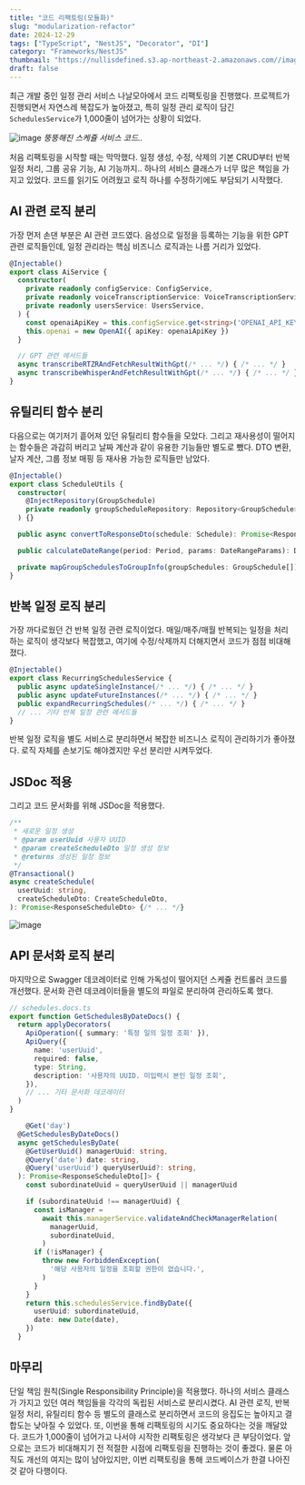 ```yaml
---
title: "코드 리팩토링(모듈화)"
slug: "modularization-refactor"
date: 2024-12-29
tags: ["TypeScript", "NestJS", "Decorator", "DI"]
category: "Frameworks/NestJS"
thumbnail: "https://nullisdefined.s3.ap-northeast-2.amazonaws.com//images/3bb31a31921899f34eef88d27f2ceeb2.png"
draft: false
---
```

최근 개발 중인 일정 관리 서비스 나날모아에서 코드 리팩토링을 진행했다. 프로젝트가 진행되면서 자연스레 복잡도가 높아졌고, 특히 일정 관리 로직이 담긴 `SchedulesService`가 1,000줄이 넘어가는 상황이 되었다.

![image](https://nullisdefined.s3.ap-northeast-2.amazonaws.com//images/3bb31a31921899f34eef88d27f2ceeb2.png)
*뚱뚱해진 스케쥴 서비스 코드..*

처음 리팩토링을 시작할 때는 막막했다. 일정 생성, 수정, 삭제의 기본 CRUD부터 반복 일정 처리, 그룹 공유 기능, AI 기능까지.. 하나의 서비스 클래스가 너무 많은 책임을 가지고 있었다. 코드를 읽기도 어려웠고 로직 하나를 수정하기에도 부담되기 시작했다.

## AI 관련 로직 분리
가장 먼저 손댄 부분은 AI 관련 코드였다. 음성으로 일정을 등록하는 기능을 위한 GPT 관련 로직들인데, 일정 관리라는 핵심 비즈니스 로직과는 나름 거리가 있었다. 
```ts
@Injectable()
export class AiService {
  constructor(
    private readonly configService: ConfigService,
    private readonly voiceTranscriptionService: VoiceTranscriptionService,
    private readonly usersService: UsersService,
  ) {
    const openaiApiKey = this.configService.get<string>('OPENAI_API_KEY')
    this.openai = new OpenAI({ apiKey: openaiApiKey })
  }

  // GPT 관련 메서드들
  async transcribeRTZRAndFetchResultWithGpt(/* ... */) { /* ... */ }
  async transcribeWhisperAndFetchResultWithGpt(/* ... */) { /* ... */ }
}
```

## 유틸리티 함수 분리
다음으로는 여기저기 흩어져 있던 유틸리티 함수들을 모았다. 그리고 재사용성이 떨어지는 함수들은 과감히 버리고 날짜 계산과 같이 유용한 기능들만 별도로 뺐다. DTO 변환, 날자 계산, 그룹 정보 매핑 등 재사용 가능한 로직들만 남았다.
```ts
@Injectable()
export class ScheduleUtils {
  constructor(
    @InjectRepository(GroupSchedule)
    private readonly groupScheduleRepository: Repository<GroupSchedule>,
  ) {}

  public async convertToResponseDto(schedule: Schedule): Promise<ResponseScheduleDto> {/* ... */}

  public calculateDateRange(period: Period, params: DateRangeParams): DateRange {/* ... */}

  private mapGroupSchedulesToGroupInfo(groupSchedules: GroupSchedule[]): ResponseGroupInfo[] {/* ... */}
}
```

## 반복 일정 로직 분리
가장 까다로웠던 건 반복 일정 관련 로직이었다. 매일/매주/매월 반복되는 일정을 처리하는 로직이 생각보다 복잡했고, 여기에 수정/삭제까지 더해지면서 코드가 점점 비대해졌다. 
```ts
@Injectable()
export class RecurringSchedulesService {
  public async updateSingleInstance(/* ... */) { /* ... */ }
  public async updateFutureInstances(/* ... */) { /* ... */ }
  public expandRecurringSchedules(/* ... */) { /* ... */ }
  // ... 기타 반복 일정 관련 메서드들
}
```
반복 일정 로직을 별도 서비스로 분리하면서 복잡한 비즈니스 로직이 관리하기가 좋아졌다. 로직 자체를 손보기도 해야겠지만 우선 분리만 시켜두었다.

## JSDoc 적용
그리고 코드 문서화를 위해 JSDoc을 적용했다.
```ts
/**
 * 새로운 일정 생성
 * @param userUuid 사용자 UUID
 * @param createScheduleDto 일정 생성 정보
 * @returns 생성된 일정 정보
 */
@Transactional()
async createSchedule(
  userUuid: string,
  createScheduleDto: CreateScheduleDto,
): Promise<ResponseScheduleDto> {/* ... */}
```
![image](https://nullisdefined.s3.ap-northeast-2.amazonaws.com//images/ae4b4fd1046da9aff5750396e4939511.png)

## API 문서화 로직 분리
마지막으로 Swagger 데코레이터로 인해 가독성이 떨어지던 스케쥴 컨트롤러 코드를 개선했다. 문서화 관련 데코레이터들을 별도의 파일로 분리하여 관리하도록 했다.
```ts
// schedules.docs.ts
export function GetSchedulesByDateDocs() {
  return applyDecorators(
    ApiOperation({ summary: '특정 일의 일정 조회' }),
    ApiQuery({
      name: 'userUuid',
      required: false,
      type: String,
      description: '사용자의 UUID. 미입력시 본인 일정 조회',
    }),
    // ... 기타 문서화 데코레이터
  )
}
```

```ts
	@Get('day')
  @GetSchedulesByDateDocs()
  async getSchedulesByDate(
    @GetUserUuid() managerUuid: string,
    @Query('date') date: string,
    @Query('userUuid') queryUserUuid?: string,
  ): Promise<ResponseScheduleDto[]> {
    const subordinateUuid = queryUserUuid || managerUuid

    if (subordinateUuid !== managerUuid) {
      const isManager =
        await this.managerService.validateAndCheckManagerRelation(
          managerUuid,
          subordinateUuid,
        )
      if (!isManager) {
        throw new ForbiddenException(
          '해당 사용자의 일정을 조회할 권한이 없습니다.',
        )
      }
    }
    return this.schedulesService.findByDate({
      userUuid: subordinateUuid,
      date: new Date(date),
    })
  }
```

## 마무리
단일 책임 원칙(Single Responsibility Principle)을 적용했다. 하나의 서비스 클래스가 가지고 있던 여러 책임들을 각각의 독립된 서비스로 분리시켰다. AI 관련 로직, 반복 일정 처리, 유틸리티 함수 등 별도의 클래스로 분리하면서 코드의 응집도는 높아지고 결합도는 낮아질 수 있었다. 
또, 이번을 통해 리팩토링의 시기도 중요하다는 것을 깨달았다. 코드가 1,000줄이 넘어가고 나서야 시작한 리팩토링은 생각보다 큰 부담이었다. 앞으로는 코드가 비대해지기 전 적절한 시점에 리팩토링을 진행하는 것이 좋겠다. 물론 아직도 개선의 여지는 많이 남아있지만, 이번 리팩토링을 통해 코드베이스가 한결 나아진 것 같아 다행이다.